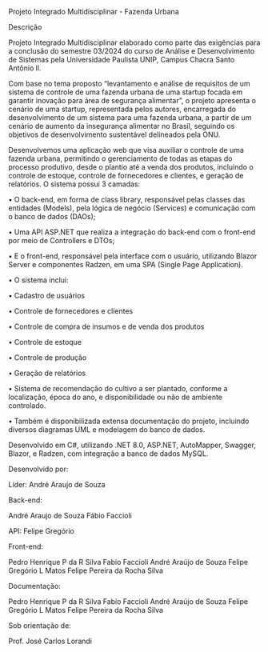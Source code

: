 Projeto Integrado Multidisciplinar - Fazenda Urbana

Descrição

Projeto Integrado Multidisciplinar elaborado como parte das exigências para a conclusão do semestre 03/2024 do curso de Análise e Desenvolvimento de Sistemas pela Universidade Paulista UNIP, Campus Chacra Santo Antônio ll.

Com base no tema proposto “levantamento e análise de requisitos de um sistema de controle de uma fazenda urbana de uma startup focada em garantir inovação para área de segurança alimentar”, o projeto apresenta o cenário de uma startup, representada pelos autores, encarregada do desenvolvimento de um sistema para uma fazenda urbana, a partir de um cenário de aumento da insegurança alimentar no Brasil, seguindo os objetivos de desenvolvimento sustentável delineados pela ONU.

Desenvolvemos uma aplicação web que visa auxiliar o controle de uma fazenda urbana, permitindo o gerenciamento de todas as etapas do processo produtivo, desde o plantio até a venda dos produtos, incluindo o controle de estoque, controle de fornecedores e clientes, e geração de relatórios. O sistema possui 3 camadas:

• O back-end, em forma de class library, responsável pelas classes das entidades (Models), pela lógica de negócio (Services) e comunicação com o banco de dados (DAOs);

• Uma API ASP.NET que realiza a integração do back-end com o front-end por meio de Controllers e DTOs;

• E o front-end, responsável pela interface com o usuário, utilizando Blazor Server e componentes Radzen, em uma SPA (Single Page Application).

• O sistema inclui:

• Cadastro de usuários

• Controle de fornecedores e clientes

• Controle de compra de insumos e de venda dos produtos

• Controle de estoque

• Controle de produção

• Geração de relatórios

• Sistema de recomendação do cultivo a ser plantado, conforme a localização, época do ano, e disponibilidade ou não de ambiente controlado.

• Também é disponibilizada extensa documentação do projeto, incluindo diversos diagramas UML e modelagem do banco de dados.

Desenvolvido em C#, utilizando .NET 8.0, ASP.NET, AutoMapper, Swagger, Blazor, e Radzen, com integração a banco de dados MySQL.


Desenvolvido por:

Líder: André Araujo de Souza


Back-end:

André Araujo de Souza
Fábio Faccioli


API:
Felipe Gregório


Front-end:

Pedro Henrique P da R Silva
Fabio Faccioli 
André Araújo de Souza
Felipe Gregório L Matos
Felipe Pereira da Rocha Silva


Documentação:

Pedro Henrique P da R Silva
Fabio Faccioli 
André Araújo de Souza
Felipe Gregório L Matos
Felipe Pereira da Rocha Silva


Sob orientação de:

Prof. José Carlos Lorandi
